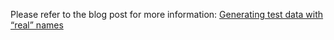 Please refer to the blog post for more information:
<a href="http://blog.geo.bg/2017/11/23/generating-test-data-with-real-names/">Generating test data with “real” names</a>
